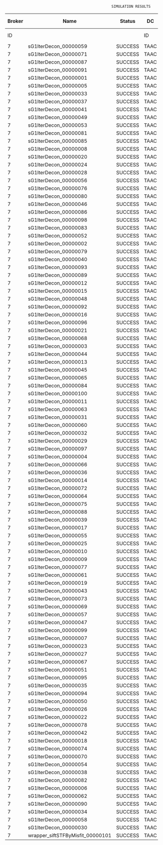 

                                                     SIMULATION RESULTS

|Broker|         Name         | Status|  DC  |Host|Host PEs |VM|   VM PEs|   VM MIPS|ActivityLen|StartTime|FinishTime|ExecTime
|------|----------------------|-------|------|----|---------|--|---------|----------|-----------|---------|----------|--------
|    ID|                      |       |    ID|  ID|CPU cores|ID|CPU cores|        MI|         MI|  Seconds|   Seconds| Seconds
|     7| sG1IterDecon_00000059|SUCCESS|  TAAC|   0|       12|30|        2|    1000.0|      56150|  10413.6|   11115.6|   702.0
|     7| sG1IterDecon_00000071|SUCCESS|  TAAC|   0|       12|30|        2|    1000.0|      56150|  10413.6|   11115.6|   702.0
|     7| sG1IterDecon_00000087|SUCCESS|  TAAC|   0|       12|30|        2|    1000.0|      56150|  10413.6|   11115.6|   702.0
|     7| sG1IterDecon_00000091|SUCCESS|  TAAC|   0|       12|30|        2|    1000.0|      56150|  10413.6|   11115.6|   702.0
|     7| sG1IterDecon_00000001|SUCCESS|  TAAC|   1|       12|28|        2|    1000.0|      56150|  10413.6|   11115.6|   702.0
|     7| sG1IterDecon_00000005|SUCCESS|  TAAC|   1|       12|28|        2|    1000.0|      56150|  10413.6|   11115.6|   702.0
|     7| sG1IterDecon_00000033|SUCCESS|  TAAC|   1|       12|28|        2|    1000.0|      56150|  10413.6|   11115.6|   702.0
|     7| sG1IterDecon_00000037|SUCCESS|  TAAC|   1|       12|28|        2|    1000.0|      56150|  10413.6|   11115.6|   702.0
|     7| sG1IterDecon_00000041|SUCCESS|  TAAC|   1|       12|28|        2|    1000.0|      56150|  10413.6|   11115.6|   702.0
|     7| sG1IterDecon_00000049|SUCCESS|  TAAC|   1|       12|28|        2|    1000.0|      56150|  10413.6|   11115.6|   702.0
|     7| sG1IterDecon_00000053|SUCCESS|  TAAC|   1|       12|28|        2|    1000.0|      56150|  10413.6|   11115.6|   702.0
|     7| sG1IterDecon_00000081|SUCCESS|  TAAC|   1|       12|28|        2|    1000.0|      56150|  10413.6|   11115.6|   702.0
|     7| sG1IterDecon_00000085|SUCCESS|  TAAC|   1|       12|28|        2|    1000.0|      56150|  10413.6|   11115.6|   702.0
|     7| sG1IterDecon_00000008|SUCCESS|  TAAC|   1|       12|31|        2|    1000.0|      56150|  10413.6|   11115.6|   702.0
|     7| sG1IterDecon_00000020|SUCCESS|  TAAC|   1|       12|31|        2|    1000.0|      56150|  10413.6|   11115.6|   702.0
|     7| sG1IterDecon_00000024|SUCCESS|  TAAC|   1|       12|31|        2|    1000.0|      56150|  10413.6|   11115.6|   702.0
|     7| sG1IterDecon_00000028|SUCCESS|  TAAC|   1|       12|31|        2|    1000.0|      56150|  10413.6|   11115.6|   702.0
|     7| sG1IterDecon_00000056|SUCCESS|  TAAC|   1|       12|31|        2|    1000.0|      56150|  10413.6|   11115.6|   702.0
|     7| sG1IterDecon_00000076|SUCCESS|  TAAC|   1|       12|31|        2|    1000.0|      56150|  10413.6|   11115.6|   702.0
|     7| sG1IterDecon_00000080|SUCCESS|  TAAC|   1|       12|31|        2|    1000.0|      56150|  10413.6|   11115.6|   702.0
|     7| sG1IterDecon_00000046|SUCCESS|  TAAC|   2|       12|29|        2|    1000.0|      56150|  10413.6|   11115.6|   702.0
|     7| sG1IterDecon_00000086|SUCCESS|  TAAC|   2|       12|29|        2|    1000.0|      56150|  10413.6|   11115.6|   702.0
|     7| sG1IterDecon_00000098|SUCCESS|  TAAC|   2|       12|29|        2|    1000.0|      56150|  10413.6|   11115.6|   702.0
|     7| sG1IterDecon_00000083|SUCCESS|  TAAC|   0|       12|30|        2|    1000.0|      59381|  10413.6|   11149.7|   736.0
|     7| sG1IterDecon_00000052|SUCCESS|  TAAC|   1|       12|31|        2|    1000.0|      61375|  10413.6|   11162.8|   749.1
|     7| sG1IterDecon_00000002|SUCCESS|  TAAC|   2|       12|29|        2|    1000.0|      60450|  10413.6|   11163.5|   749.9
|     7| sG1IterDecon_00000079|SUCCESS|  TAAC|   0|       12|30|        2|    1000.0|      83667|  10413.6|   11393.5|   979.9
|     7| sG1IterDecon_00000040|SUCCESS|  TAAC|   1|       12|31|        2|    1000.0|      91200|  10413.6|   11418.6|  1005.0
|     7| sG1IterDecon_00000093|SUCCESS|  TAAC|   1|       12|28|        2|    1000.0|      96311|  10413.6|   11437.8|  1024.2
|     7| sG1IterDecon_00000089|SUCCESS|  TAAC|   1|       12|28|        2|    1000.0|     115702|  10413.6|   11583.7|  1170.1
|     7| sG1IterDecon_00000012|SUCCESS|  TAAC|   1|       12|31|        2|    1000.0|     117306|  10413.6|   11627.4|  1213.8
|     7| sG1IterDecon_00000015|SUCCESS|  TAAC|   0|       12|30|        2|    1000.0|     115126|  10413.6|   11693.3|  1279.7
|     7| sG1IterDecon_00000048|SUCCESS|  TAAC|   1|       12|31|        2|    1000.0|     131219|  10413.6|   11732.2|  1318.5
|     7| sG1IterDecon_00000092|SUCCESS|  TAAC|   1|       12|31|        2|    1000.0|     135995|  10413.6|   11765.8|  1352.2
|     7| sG1IterDecon_00000016|SUCCESS|  TAAC|   1|       12|31|        2|    1000.0|     144034|  10413.6|   11818.4|  1404.7
|     7| sG1IterDecon_00000096|SUCCESS|  TAAC|   1|       12|31|        2|    1000.0|     146964|  10413.6|   11836.1|  1422.4
|     7| sG1IterDecon_00000021|SUCCESS|  TAAC|   1|       12|28|        2|    1000.0|     156382|  10413.6|   11870.3|  1456.6
|     7| sG1IterDecon_00000068|SUCCESS|  TAAC|   1|       12|31|        2|    1000.0|     162933|  10413.6|   11924.3|  1510.7
|     7| sG1IterDecon_00000003|SUCCESS|  TAAC|   0|       12|30|        2|    1000.0|     143490|  10413.6|   11948.9|  1535.3
|     7| sG1IterDecon_00000044|SUCCESS|  TAAC|   1|       12|31|        2|    1000.0|     168756|  10413.6|   11953.4|  1539.8
|     7| sG1IterDecon_00000013|SUCCESS|  TAAC|   1|       12|28|        2|    1000.0|     173487|  10413.6|   11982.2|  1568.5
|     7| sG1IterDecon_00000045|SUCCESS|  TAAC|   1|       12|28|        2|    1000.0|     193935|  10413.6|   12105.4|  1691.8
|     7| sG1IterDecon_00000065|SUCCESS|  TAAC|   1|       12|28|        2|    1000.0|     195345|  10413.6|   12113.2|  1699.6
|     7| sG1IterDecon_00000084|SUCCESS|  TAAC|   1|       12|31|        2|    1000.0|     231134|  10413.6|   12234.5|  1820.8
|     7| sG1IterDecon_00000100|SUCCESS|  TAAC|   1|       12|31|        2|    1000.0|     237950|  10413.6|   12261.7|  1848.0
|     7| sG1IterDecon_00000011|SUCCESS|  TAAC|   0|       12|30|        2|    1000.0|     182930|  10413.6|   12286.4|  1872.7
|     7| sG1IterDecon_00000063|SUCCESS|  TAAC|   0|       12|30|        2|    1000.0|     188230|  10413.6|   12328.7|  1915.1
|     7| sG1IterDecon_00000031|SUCCESS|  TAAC|   0|       12|30|        2|    1000.0|     190673|  10413.6|   12347.2|  1933.6
|     7| sG1IterDecon_00000060|SUCCESS|  TAAC|   1|       12|31|        2|    1000.0|     265578|  10413.6|   12358.8|  1945.1
|     7| sG1IterDecon_00000032|SUCCESS|  TAAC|   1|       12|31|        2|    1000.0|     270491|  10413.6|   12373.6|  1959.9
|     7| sG1IterDecon_00000029|SUCCESS|  TAAC|   1|       12|28|        2|    1000.0|     252025|  10413.6|   12396.6|  1983.0
|     7| sG1IterDecon_00000097|SUCCESS|  TAAC|   1|       12|28|        2|    1000.0|     274532|  10413.6|   12498.1|  2084.5
|     7| sG1IterDecon_00000004|SUCCESS|  TAAC|   1|       12|31|        2|    1000.0|     334964|  10413.6|   12534.8|  2121.1
|     7| sG1IterDecon_00000066|SUCCESS|  TAAC|   2|       12|29|        2|    1000.0|     190704|  10413.6|   12536.4|  2122.8
|     7| sG1IterDecon_00000036|SUCCESS|  TAAC|   1|       12|31|        2|    1000.0|     337139|  10413.6|   12539.2|  2125.5
|     7| sG1IterDecon_00000014|SUCCESS|  TAAC|   2|       12|29|        2|    1000.0|     197394|  10413.6|   12603.4|  2189.7
|     7| sG1IterDecon_00000072|SUCCESS|  TAAC|   1|       12|31|        2|    1000.0|     387256|  10413.6|   12614.4|  2200.8
|     7| sG1IterDecon_00000064|SUCCESS|  TAAC|   1|       12|31|        2|    1000.0|     394582|  10413.6|   12621.7|  2208.1
|     7| sG1IterDecon_00000075|SUCCESS|  TAAC|   0|       12|30|        2|    1000.0|     234888|  10413.6|   12658.9|  2245.2
|     7| sG1IterDecon_00000088|SUCCESS|  TAAC|   1|       12|31|        2|    1000.0|     467079|  10413.6|   12694.3|  2280.7
|     7| sG1IterDecon_00000039|SUCCESS|  TAAC|   0|       12|30|        2|    1000.0|     244204|  10413.6|   12719.9|  2306.2
|     7| sG1IterDecon_00000017|SUCCESS|  TAAC|   1|       12|28|        2|    1000.0|     341331|  10413.6|   12765.4|  2351.8
|     7| sG1IterDecon_00000055|SUCCESS|  TAAC|   0|       12|30|        2|    1000.0|     255737|  10413.6|   12789.4|  2375.7
|     7| sG1IterDecon_00000025|SUCCESS|  TAAC|   1|       12|28|        2|    1000.0|     358800|  10413.6|   12826.8|  2413.1
|     7| sG1IterDecon_00000010|SUCCESS|  TAAC|   2|       12|29|        2|    1000.0|     225339|  10413.6|   12869.9|  2456.3
|     7| sG1IterDecon_00000009|SUCCESS|  TAAC|   1|       12|28|        2|    1000.0|     391043|  10413.6|   12923.6|  2510.0
|     7| sG1IterDecon_00000077|SUCCESS|  TAAC|   1|       12|28|        2|    1000.0|     424669|  10413.6|   13007.8|  2594.1
|     7| sG1IterDecon_00000061|SUCCESS|  TAAC|   1|       12|28|        2|    1000.0|     449668|  10413.6|   13057.8|  2644.1
|     7| sG1IterDecon_00000019|SUCCESS|  TAAC|   0|       12|30|        2|    1000.0|     310565|  10413.6|   13092.5|  2678.9
|     7| sG1IterDecon_00000043|SUCCESS|  TAAC|   0|       12|30|        2|    1000.0|     315524|  10413.6|   13117.3|  2703.7
|     7| sG1IterDecon_00000073|SUCCESS|  TAAC|   1|       12|28|        2|    1000.0|     514833|  10413.6|   13155.7|  2742.0
|     7| sG1IterDecon_00000069|SUCCESS|  TAAC|   1|       12|28|        2|    1000.0|     517533|  10413.6|   13158.3|  2744.6
|     7| sG1IterDecon_00000057|SUCCESS|  TAAC|   1|       12|28|        2|    1000.0|     548071|  10413.6|   13188.9|  2775.3
|     7| sG1IterDecon_00000047|SUCCESS|  TAAC|   0|       12|30|        2|    1000.0|     378587|  10413.6|   13401.5|  2987.9
|     7| sG1IterDecon_00000099|SUCCESS|  TAAC|   0|       12|30|        2|    1000.0|     388369|  10413.6|   13440.7|  3027.0
|     7| sG1IterDecon_00000007|SUCCESS|  TAAC|   0|       12|30|        2|    1000.0|     417184|  10413.6|   13541.8|  3128.2
|     7| sG1IterDecon_00000023|SUCCESS|  TAAC|   0|       12|30|        2|    1000.0|     440432|  10413.6|   13611.7|  3198.0
|     7| sG1IterDecon_00000027|SUCCESS|  TAAC|   0|       12|30|        2|    1000.0|     452997|  10413.6|   13643.0|  3229.4
|     7| sG1IterDecon_00000067|SUCCESS|  TAAC|   0|       12|30|        2|    1000.0|     473732|  10413.6|   13684.6|  3271.0
|     7| sG1IterDecon_00000051|SUCCESS|  TAAC|   0|       12|30|        2|    1000.0|     478427|  10413.6|   13691.7|  3278.0
|     7| sG1IterDecon_00000095|SUCCESS|  TAAC|   0|       12|30|        2|    1000.0|     485151|  10413.6|   13698.4|  3284.8
|     7| sG1IterDecon_00000035|SUCCESS|  TAAC|   0|       12|30|        2|    1000.0|     493480|  10413.6|   13706.8|  3293.1
|     7| sG1IterDecon_00000094|SUCCESS|  TAAC|   2|       12|29|        2|    1000.0|     318396|  10413.6|   13708.9|  3295.2
|     7| sG1IterDecon_00000050|SUCCESS|  TAAC|   2|       12|29|        2|    1000.0|     318735|  10413.6|   13711.8|  3298.1
|     7| sG1IterDecon_00000026|SUCCESS|  TAAC|   2|       12|29|        2|    1000.0|     322630|  10413.6|   13743.0|  3329.3
|     7| sG1IterDecon_00000022|SUCCESS|  TAAC|   2|       12|29|        2|    1000.0|     357190|  10413.6|   14003.0|  3589.4
|     7| sG1IterDecon_00000078|SUCCESS|  TAAC|   2|       12|29|        2|    1000.0|     360476|  10413.6|   14026.3|  3612.6
|     7| sG1IterDecon_00000042|SUCCESS|  TAAC|   2|       12|29|        2|    1000.0|     368699|  10413.6|   14080.1|  3666.4
|     7| sG1IterDecon_00000018|SUCCESS|  TAAC|   2|       12|29|        2|    1000.0|     414263|  10413.6|   14354.6|  3940.9
|     7| sG1IterDecon_00000074|SUCCESS|  TAAC|   2|       12|29|        2|    1000.0|     424552|  10413.6|   14411.5|  3997.8
|     7| sG1IterDecon_00000070|SUCCESS|  TAAC|   2|       12|29|        2|    1000.0|     448310|  10413.6|   14530.3|  4116.6
|     7| sG1IterDecon_00000054|SUCCESS|  TAAC|   2|       12|29|        2|    1000.0|     450508|  10413.6|   14540.2|  4126.6
|     7| sG1IterDecon_00000038|SUCCESS|  TAAC|   2|       12|29|        2|    1000.0|     477933|  10413.6|   14649.9|  4236.3
|     7| sG1IterDecon_00000082|SUCCESS|  TAAC|   2|       12|29|        2|    1000.0|     479541|  10413.6|   14655.6|  4242.0
|     7| sG1IterDecon_00000006|SUCCESS|  TAAC|   2|       12|29|        2|    1000.0|     495411|  10413.6|   14703.3|  4289.7
|     7| sG1IterDecon_00000062|SUCCESS|  TAAC|   2|       12|29|        2|    1000.0|     512294|  10413.6|   14745.6|  4331.9
|     7| sG1IterDecon_00000090|SUCCESS|  TAAC|   2|       12|29|        2|    1000.0|     525791|  10413.6|   14772.5|  4358.8
|     7| sG1IterDecon_00000034|SUCCESS|  TAAC|   2|       12|29|        2|    1000.0|     550026|  10413.6|   14809.0|  4395.3
|     7| sG1IterDecon_00000058|SUCCESS|  TAAC|   2|       12|29|        2|    1000.0|     559233|  10413.6|   14818.1|  4404.5
|     7| sG1IterDecon_00000030|SUCCESS|  TAAC|   2|       12|29|        2|    1000.0|     560188|  10413.6|   14819.2|  4405.5
|     7|wrapper_siftSTFByMisfit_00000101|SUCCESS|  TAAC|   1|       12|28|        2|    1000.0|      13510|  14819.2|   14832.8|    13.6

